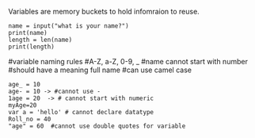 Variables are memory buckets to hold infomraion to reuse.
```
name = input("what is your name?")
print(name)
length = len(name)
print(length)
```

#variable naming rules
#A-Z, a-Z, 0-9, _
#name cannot start with number
#should have a meaning full name
#can use camel case

```
age_ = 10
age- = 10 -> #cannot use -
1age = 20  -> # cannot start with numeric
myAge=20
var a = 'hello' # cannot declare datatype
Roll_no = 40
"age" = 60  #cannot use double quotes for variable
```
